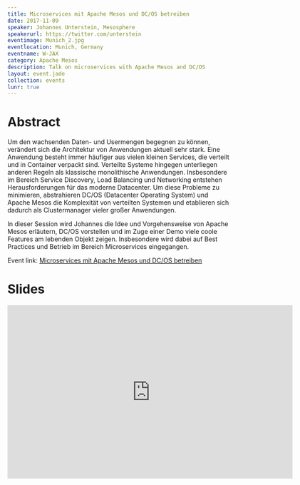 ```yaml
---
title: Microservices mit Apache Mesos und DC/OS betreiben
date: 2017-11-09
speaker: Johannes Unterstein, Mesosphere
speakerurl: https://twitter.com/unterstein
eventimage: Munich_2.jpg
eventlocation: Munich, Germany
eventname: W-JAX
category: Apache Mesos
description: Talk on microservices with Apache Mesos and DC/OS
layout: event.jade
collection: events
lunr: true
---
```


# Abstract

Um den wachsenden Daten- und Usermengen begegnen zu können, verändert sich die Architektur von Anwendungen aktuell sehr stark. Eine Anwendung besteht immer häufiger aus vielen kleinen Services, die verteilt und in Container verpackt sind. Verteilte Systeme hingegen unterliegen anderen Regeln als klassische monolithische Anwendungen. Insbesondere im Bereich Service Discovery, Load Balancing und Networking entstehen Herausforderungen für das moderne Datacenter. Um diese Probleme zu minimieren, abstrahieren DC/OS (Datacenter Operating System) und Apache Mesos die Komplexität von verteilten Systemen und etablieren sich dadurch als Clustermanager vieler großer Anwendungen.

In dieser Session wird Johannes die Idee und Vorgehensweise von Apache Mesos erläutern, DC/OS vorstellen und im Zuge einer Demo viele coole Features am lebenden Objekt zeigen. Insbesondere wird dabei auf Best Practices und Betrieb im Bereich Microservices eingegangen.

Event link: <a href="https://jax.de/cloud-container-serverless/microservices-mit-apache-mesos-und-dcos-betreiben/">Microservices mit Apache Mesos und DC/OS betreiben</a>

# Slides

<iframe src="https://docs.google.com/presentation/d/1pNoFrpX-yynEkJ6Xs2znIoCCq3zZALlIsGd-8KMxsXM/embed?swtart=false&loop=false&delayms=3000" frameborder="0" width="640" height="389" allowfullscreen="true" mozallowfullscreen="true" webkitallowfullscreen="true"></iframe>
